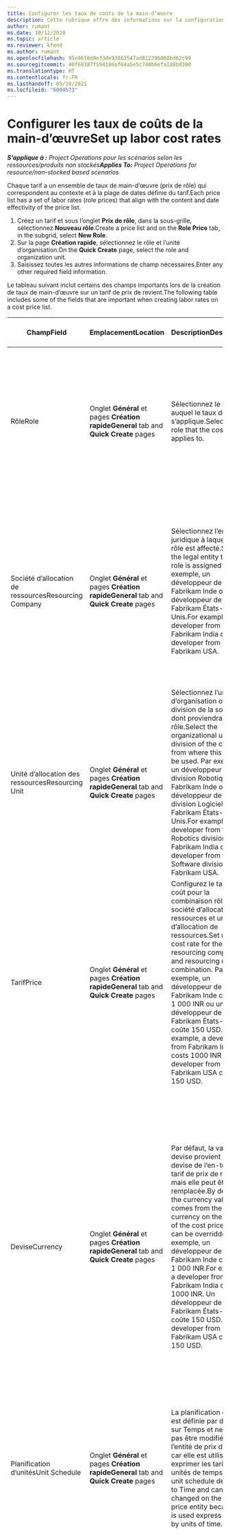 ```yaml
---
title: Configurer les taux de coûts de la main-d’œuvre
description: Cette rubrique offre des informations sur la configuration des taux de coût de la main-d’œuvre dans Project Operations.
author: rumant
ms.date: 10/12/2020
ms.topic: article
ms.reviewer: kfend
ms.author: rumant
ms.openlocfilehash: 95e96f8d8e33de93862547ad812396008bd62c99
ms.sourcegitcommit: 40f68387f594180af64a5e5c748b6efa188bd300
ms.translationtype: HT
ms.contentlocale: fr-FR
ms.lasthandoff: 05/10/2021
ms.locfileid: "6004573"
---
```

# <a name="set-up-labor-cost-rates"></a><span data-ttu-id="a1ed4-103">Configurer les taux de coûts de la main-d’œuvre</span><span class="sxs-lookup"><span data-stu-id="a1ed4-103">Set up labor cost rates</span></span>

<span data-ttu-id="a1ed4-104">_**S’applique à :** Project Operations pour les scénarios selon les ressources/produits non stockés_</span><span class="sxs-lookup"><span data-stu-id="a1ed4-104">_**Applies To:** Project Operations for resource/non-stocked based scenarios_</span></span>


<span data-ttu-id="a1ed4-105">Chaque tarif a un ensemble de taux de main-d’œuvre (prix de rôle) qui correspondent au contexte et à la plage de dates définie du tarif.</span><span class="sxs-lookup"><span data-stu-id="a1ed4-105">Each price list has a set of labor rates (role prices) that align with the content and date effectivity of the price list.</span></span>

1. <span data-ttu-id="a1ed4-106">Créez un tarif et sous l’onglet **Prix de rôle**, dans la sous-grille, sélectionnez **Nouveau rôle**.</span><span class="sxs-lookup"><span data-stu-id="a1ed4-106">Create a price list and on the **Role Price** tab, in the subgrid, select **New Role**.</span></span>
2. <span data-ttu-id="a1ed4-107">Sur la page **Création rapide**, sélectionnez le rôle et l’unité d’organisation.</span><span class="sxs-lookup"><span data-stu-id="a1ed4-107">On the **Quick Create** page, select the role and organization unit.</span></span>
3. <span data-ttu-id="a1ed4-108">Saisissez toutes les autres informations de champ nécessaires.</span><span class="sxs-lookup"><span data-stu-id="a1ed4-108">Enter any other required field information.</span></span>

<span data-ttu-id="a1ed4-109">Le tableau suivant inclut certains des champs importants lors de la création de taux de main-d’œuvre sur un tarif de prix de revient.</span><span class="sxs-lookup"><span data-stu-id="a1ed4-109">The following table includes some of the fields that are important when creating labor rates on a cost price list.</span></span>

| <span data-ttu-id="a1ed4-110">Champ</span><span class="sxs-lookup"><span data-stu-id="a1ed4-110">Field</span></span> | <span data-ttu-id="a1ed4-111">Emplacement</span><span class="sxs-lookup"><span data-stu-id="a1ed4-111">Location</span></span> | <span data-ttu-id="a1ed4-112">Description</span><span class="sxs-lookup"><span data-stu-id="a1ed4-112">Description</span></span> | <span data-ttu-id="a1ed4-113">Impact en aval</span><span class="sxs-lookup"><span data-stu-id="a1ed4-113">Downstream impact</span></span> |
| --- | --- | --- | --- |
| <span data-ttu-id="a1ed4-114">Rôle</span><span class="sxs-lookup"><span data-stu-id="a1ed4-114">Role</span></span> | <span data-ttu-id="a1ed4-115">Onglet **Général** et pages **Création rapide**</span><span class="sxs-lookup"><span data-stu-id="a1ed4-115">**General** tab and **Quick Create** pages</span></span> | <span data-ttu-id="a1ed4-116">Sélectionnez le rôle auquel le taux de coût s’applique.</span><span class="sxs-lookup"><span data-stu-id="a1ed4-116">Select the role that the cost rate applies to.</span></span> | <span data-ttu-id="a1ed4-117">Le rôle sur l’estimation ou les chiffres réels entrants sera mis en correspondance avec cette ligne pour établir le coût par défaut du rôle.</span><span class="sxs-lookup"><span data-stu-id="a1ed4-117">The role on the incoming estimate or actual will be matched against this line to default the cost of the role.</span></span> |
| <span data-ttu-id="a1ed4-118">Société d’allocation de ressources</span><span class="sxs-lookup"><span data-stu-id="a1ed4-118">Resourcing Company</span></span> | <span data-ttu-id="a1ed4-119">Onglet **Général** et pages **Création rapide**</span><span class="sxs-lookup"><span data-stu-id="a1ed4-119">**General** tab and **Quick Create** pages</span></span> | <span data-ttu-id="a1ed4-120">Sélectionnez l’entité juridique à laquelle le rôle est affecté.</span><span class="sxs-lookup"><span data-stu-id="a1ed4-120">Select the legal entity that the role is assigned to.</span></span> <span data-ttu-id="a1ed4-121">Par exemple, un développeur de Fabrikam Inde ou un développeur de Fabrikam États-Unis.</span><span class="sxs-lookup"><span data-stu-id="a1ed4-121">For example, a developer from Fabrikam India or a developer from Fabrikam USA.</span></span> | <span data-ttu-id="a1ed4-122">La société d’allocation de ressources sur l’estimation ou les chiffres réels entrants sera mise en correspondance avec cette ligne pour établir le taux de coût par défaut du rôle.</span><span class="sxs-lookup"><span data-stu-id="a1ed4-122">The resourcing company on the incoming estimate or actual will be matched against this line to default the cost rate of the role.</span></span> |
| <span data-ttu-id="a1ed4-123">Unité d’allocation des ressources</span><span class="sxs-lookup"><span data-stu-id="a1ed4-123">Resourcing Unit</span></span> | <span data-ttu-id="a1ed4-124">Onglet **Général** et pages **Création rapide**</span><span class="sxs-lookup"><span data-stu-id="a1ed4-124">**General** tab and **Quick Create** pages</span></span> | <span data-ttu-id="a1ed4-125">Sélectionnez l’unité d’organisation ou la division de la société dont proviendra le rôle.</span><span class="sxs-lookup"><span data-stu-id="a1ed4-125">Select the organizational unit or division of the company from where this role will be used.</span></span> <span data-ttu-id="a1ed4-126">Par exemple, un développeur de la division Robotique de Fabrikam Inde ou un développeur de la division Logiciel de Fabrikam États-Unis.</span><span class="sxs-lookup"><span data-stu-id="a1ed4-126">For example, a developer from the Robotics division of Fabrikam India or a developer from the Software division of Fabrikam USA.</span></span> | <span data-ttu-id="a1ed4-127">L’unité d’allocation de ressources sur l’estimation ou les chiffres réels entrants sera mise en correspondance avec cette ligne pour établir le taux de coût par défaut du rôle.</span><span class="sxs-lookup"><span data-stu-id="a1ed4-127">The resourcing unit on the incoming estimate or actual will be matched against this line to default the cost of the role.</span></span> |
| <span data-ttu-id="a1ed4-128">Tarif</span><span class="sxs-lookup"><span data-stu-id="a1ed4-128">Price</span></span> | <span data-ttu-id="a1ed4-129">Onglet **Général** et pages **Création rapide**</span><span class="sxs-lookup"><span data-stu-id="a1ed4-129">**General** tab and **Quick Create** pages</span></span> | <span data-ttu-id="a1ed4-130">Configurez le taux de coût pour la combinaison rôle, société d’allocation de ressources et unité d’allocation de ressources.</span><span class="sxs-lookup"><span data-stu-id="a1ed4-130">Set up the cost rate for the role, resourcing company, and resourcing unit combination.</span></span> <span data-ttu-id="a1ed4-131">Par exemple, un développeur de Fabrikam Inde coûte 1 000 INR ou un développeur de Fabrikam États-Unis coûte 150 USD.</span><span class="sxs-lookup"><span data-stu-id="a1ed4-131">For example, a developer from Fabrikam India costs 1000 INR or a developer from Fabrikam USA costs 150 USD.</span></span> | <span data-ttu-id="a1ed4-132">Le prix est le taux de coût établi par défaut sur le coût unitaire de la ligne d’estimations ou de chiffres réels entrants pour la classe de transaction **Temps**.</span><span class="sxs-lookup"><span data-stu-id="a1ed4-132">The price is the cost rate that defaults on the per unit cost of the incoming estimate or actual line for the **Time** transaction class.</span></span> |
| <span data-ttu-id="a1ed4-133">Devise</span><span class="sxs-lookup"><span data-stu-id="a1ed4-133">Currency</span></span> | <span data-ttu-id="a1ed4-134">Onglet **Général** et pages **Création rapide**</span><span class="sxs-lookup"><span data-stu-id="a1ed4-134">**General** tab and **Quick Create** pages</span></span> | <span data-ttu-id="a1ed4-135">Par défaut, la valeur de devise provient de la devise de l’en-tête du tarif de prix de revient, mais elle peut être remplacée.</span><span class="sxs-lookup"><span data-stu-id="a1ed4-135">By default, the currency value comes from the currency on the header of the cost price list but can be overridden.</span></span> <span data-ttu-id="a1ed4-136">Par exemple, un développeur de Fabrikam Inde coûte 1 000 INR.</span><span class="sxs-lookup"><span data-stu-id="a1ed4-136">For example, a developer from Fabrikam India costs 1000 INR.</span></span> <span data-ttu-id="a1ed4-137">Un développeur de Fabrikam États-Unis coûte 150 USD.</span><span class="sxs-lookup"><span data-stu-id="a1ed4-137">A developer from Fabrikam USA costs 150 USD.</span></span> | <span data-ttu-id="a1ed4-138">Cette devise est définie par défaut sur le coût unitaire de la ligne de coût des chiffres réels entrants pour la classe de transaction **Temps**.</span><span class="sxs-lookup"><span data-stu-id="a1ed4-138">This currency defaults on the per unit cost of the incoming actual cost line for the **Time** transaction class.</span></span> <span data-ttu-id="a1ed4-139">Sur une estimation de projet, la valeur de la devise est convertie dans la devise du projet et affichée dans la vue chronologique de l’estimation.</span><span class="sxs-lookup"><span data-stu-id="a1ed4-139">On a project estimate, the currency value is converted to the project currency and shown on the Time-phased view of the estimate.</span></span> |
| <span data-ttu-id="a1ed4-140">Planification d’unités</span><span class="sxs-lookup"><span data-stu-id="a1ed4-140">Unit Schedule</span></span> | <span data-ttu-id="a1ed4-141">Onglet **Général** et pages **Création rapide**</span><span class="sxs-lookup"><span data-stu-id="a1ed4-141">**General** tab and **Quick Create** pages</span></span> | <span data-ttu-id="a1ed4-142">La planification d’unité est définie par défaut sur Temps et ne peut pas être modifiée sur l’entité de prix de rôle car elle est utilisée pour exprimer les tarifs par unités de temps.</span><span class="sxs-lookup"><span data-stu-id="a1ed4-142">The unit schedule defaults to Time and can't be changed on the Role price entity because it is used express rates by units of time.</span></span> | <span data-ttu-id="a1ed4-143">Il n’y a aucun impact en aval.</span><span class="sxs-lookup"><span data-stu-id="a1ed4-143">There is no downstream impact.</span></span> |
| <span data-ttu-id="a1ed4-144">Unité</span><span class="sxs-lookup"><span data-stu-id="a1ed4-144">Unit</span></span> | <span data-ttu-id="a1ed4-145">Onglet **Général** et pages **Création rapide**</span><span class="sxs-lookup"><span data-stu-id="a1ed4-145">**General** tab and **Quick Create** pages</span></span> | <span data-ttu-id="a1ed4-146">Par défaut, la valeur provient du champ **Unité de temps** de l’en-tête du tarif de prix de revient.</span><span class="sxs-lookup"><span data-stu-id="a1ed4-146">By default, the value comes from the **Time Unit** field on the header of the cost price list.</span></span> <span data-ttu-id="a1ed4-147">La valeur peut être remplacée.</span><span class="sxs-lookup"><span data-stu-id="a1ed4-147">The value can be overridden.</span></span> <span data-ttu-id="a1ed4-148">Par exemple, un développeur de Fabrikam Inde coûte 1 000 INR par **Jour en Inde**.</span><span class="sxs-lookup"><span data-stu-id="a1ed4-148">For example, a developer from Fabrikam India costs 1000 INR per **India Day**.</span></span> <span data-ttu-id="a1ed4-149">Un développeur de Fabrikam États-Unis coûte 150 USD par **Jour aux États-Unis**.</span><span class="sxs-lookup"><span data-stu-id="a1ed4-149">A developer from Fabrikam USA costs 150 USD per **US Day**.</span></span> | <span data-ttu-id="a1ed4-150">Le système utilise le système d’unités et de conversion en unités de base pour calculer un prix unitaire destiné à calculer le prix unitaire par défaut sur une ligne d’estimation ou de chiffres réels entrants.</span><span class="sxs-lookup"><span data-stu-id="a1ed4-150">The system uses the system of units and conversion in base units to compute a per unit cost to calculate the default price per unit on an incoming estimate or actual line.</span></span> <span data-ttu-id="a1ed4-151">Par exemple, une estimation utilise l’équivalent de 10 **Jours en Inde** pour un développeur venant d’Inde, et l’unité **Jour en Inde** est définie à 10 heures.</span><span class="sxs-lookup"><span data-stu-id="a1ed4-151">For example, an estimate is for 10 **India Days** worth of work for a developer from India, and the unit, **India Day** is defined as 10 hours.</span></span> <span data-ttu-id="a1ed4-152">Lors de la valorisation de cette ligne d’estimation, l’application calcule le coût unitaire sur l’estimation comme suit : 1 000 INR / 10 heures = 100 INR par heure qui est converti en USD et affiché comme coût unitaire sur la page **Estimations de projets**.</span><span class="sxs-lookup"><span data-stu-id="a1ed4-152">When costing that estimate line, the application calculates the unit cost on the estimate as: 1000 INR/ 10 hours = 100 INR per hour which is converted into USD and shown as the unit cost on the **Project Estimates** page.</span></span> |

## <a name="transfer-pricing-and-costs-for-resources-outside-of-your-division-or-legal-entity"></a><span data-ttu-id="a1ed4-153">Transférer la tarification et les coûts des ressources en dehors de votre division ou entité juridique</span><span class="sxs-lookup"><span data-stu-id="a1ed4-153">Transfer pricing and costs for resources outside of your division or legal entity</span></span>

<span data-ttu-id="a1ed4-154">Dans les sociétés basées sur des projets, il est courant d’utiliser des employés de différentes entités juridiques ou divisions sur les projets.</span><span class="sxs-lookup"><span data-stu-id="a1ed4-154">In project-based companies, it's common to use employees from different legal entities or divisions on projects.</span></span> <span data-ttu-id="a1ed4-155">Un projet peut être exécuté par une entité juridique, alors que les employés ou consultants qui travaillent sur le projet peuvent provenir de la même entité juridique et/ou d’une autre entité juridique.</span><span class="sxs-lookup"><span data-stu-id="a1ed4-155">A project can be executed by one legal entity, but the employees or consultants that work on the project could come from the same legal entity or from a different one, or there may be a combination of both.</span></span> <span data-ttu-id="a1ed4-156">Dans Dynamics 365 Project Operations, l’entité juridique propriétaire de la livraison du projet est la **Société propriétaire** et la division propriétaire de la livraison est l’**Unité contractuelle**.</span><span class="sxs-lookup"><span data-stu-id="a1ed4-156">In Dynamics 365 Project Operations, the legal entity that owns the delivery of the project is the **Owning Company** and the division that owns the delivery is the **Contracting Unit**.</span></span> <span data-ttu-id="a1ed4-157">Les autres entités juridiques qui fournissent des ressources sont les **Sociétés d’allocation de ressources** et les divisions qui fournissent des ressources sont les **Unités d’allocation de ressources**.</span><span class="sxs-lookup"><span data-stu-id="a1ed4-157">Other legal entities that provide resources are the **Resourcing companies** and divisions that provide resources are the **Resourcing Units**.</span></span> <span data-ttu-id="a1ed4-158">Dans la plupart des pays, les sociétés doivent garantir que l’entité juridique d’allocation de ressources ou la division d’allocation de ressources facture à la société propriétaire et à l’unité contractuelle l’utilisation des ressources.</span><span class="sxs-lookup"><span data-stu-id="a1ed4-158">In most countries, companies are required to ensure that the resourcing legal entity or division, charge the owning company and the contracting unit for the use of resources.</span></span>

<span data-ttu-id="a1ed4-159">Par exemple, la société Fabrikam doit s’assurer que Fabrikam Inde - Robotique a négocié une grille de tarifs des coûts avec Fabrikam États-Unis - Robotique ou Fabrikam Royaume-Uni - Robotique.</span><span class="sxs-lookup"><span data-stu-id="a1ed4-159">For example, the Fabrikam corporation must ensure that Fabrikam India-Robotics has a negotiated a cost rate card with Fabrikam US-Robotics or Fabrikam UK-Robotics.</span></span>

<span data-ttu-id="a1ed4-160">Un développeur de Fabrikam Inde - Robotique facture 100 USD lorsqu’il travaille pour Fabrikam États-Unis - Robotique et 150 USD lorsqu’il travaille pour Fabrikam Royaume-Uni - Robotique.</span><span class="sxs-lookup"><span data-stu-id="a1ed4-160">A developer from Fabrikam India-Robotic charges $100 when lent to Fabrikam US-Robotics and $150 when lent to Fabrikam U-Robotics.</span></span>

### <a name="set-up-costs-for-outside-resources"></a><span data-ttu-id="a1ed4-161">Configurer les coûts des ressources externes</span><span class="sxs-lookup"><span data-stu-id="a1ed4-161">Set up costs for outside resources</span></span>

1. <span data-ttu-id="a1ed4-162">Créez un tarif de prix de revient appelé *Tarifs de coût Fabrikam États-Unis - Robotique* et définissez une plage de dates effective.</span><span class="sxs-lookup"><span data-stu-id="a1ed4-162">Create a cost price list called, *Fabrikam US-Robotics cost rates* and set a date effective range.</span></span>
2. <span data-ttu-id="a1ed4-163">Dans le tarif des prix de revient, configurez les tarifs à l’aide des informations du tableau suivant.</span><span class="sxs-lookup"><span data-stu-id="a1ed4-163">In the cost price list, set up rates using information from the following table.</span></span> 

| <span data-ttu-id="a1ed4-164">Rôle</span><span class="sxs-lookup"><span data-stu-id="a1ed4-164">Role</span></span> | <span data-ttu-id="a1ed4-165">Société d’allocation de ressources</span><span class="sxs-lookup"><span data-stu-id="a1ed4-165">Resourcing Company</span></span> | <span data-ttu-id="a1ed4-166">Unité d’allocation des ressources</span><span class="sxs-lookup"><span data-stu-id="a1ed4-166">Resourcing Unit</span></span> | <span data-ttu-id="a1ed4-167">Taux de coût</span><span class="sxs-lookup"><span data-stu-id="a1ed4-167">Cost rate</span></span> |
| --- | --- | --- | --- |
| <span data-ttu-id="a1ed4-168">Developer</span><span class="sxs-lookup"><span data-stu-id="a1ed4-168">Developer</span></span> | <span data-ttu-id="a1ed4-169">Fabrikam Inde</span><span class="sxs-lookup"><span data-stu-id="a1ed4-169">Fabrikam India</span></span> | <span data-ttu-id="a1ed4-170">Fabrikam Inde - Robotique</span><span class="sxs-lookup"><span data-stu-id="a1ed4-170">Fabrikam India-Robotics</span></span> | <span data-ttu-id="a1ed4-171">100 €</span><span class="sxs-lookup"><span data-stu-id="a1ed4-171">$100</span></span> |
| <span data-ttu-id="a1ed4-172">Developer</span><span class="sxs-lookup"><span data-stu-id="a1ed4-172">Developer</span></span> | <span data-ttu-id="a1ed4-173">Fabrikam Philippines</span><span class="sxs-lookup"><span data-stu-id="a1ed4-173">Fabrikam Philippines</span></span> | <span data-ttu-id="a1ed4-174">Fabrikam Philippines - Robotique</span><span class="sxs-lookup"><span data-stu-id="a1ed4-174">Fabrikam Philippines-Robotics</span></span> | <span data-ttu-id="a1ed4-175">90 USD</span><span class="sxs-lookup"><span data-stu-id="a1ed4-175">$90</span></span> |
| <span data-ttu-id="a1ed4-176">Developer</span><span class="sxs-lookup"><span data-stu-id="a1ed4-176">Developer</span></span> | <span data-ttu-id="a1ed4-177">Fabrikam États-Unis</span><span class="sxs-lookup"><span data-stu-id="a1ed4-177">Fabrikam US</span></span> | <span data-ttu-id="a1ed4-178">Fabrikam États-Unis - Robotique</span><span class="sxs-lookup"><span data-stu-id="a1ed4-178">Fabrikam US-Robotics</span></span> | <span data-ttu-id="a1ed4-179">150 USD</span><span class="sxs-lookup"><span data-stu-id="a1ed4-179">$150</span></span> |

3. <span data-ttu-id="a1ed4-180">Attachez ce tarif de prix de revient à l’unité d’organisation Fabrikam États-Unis - Robotique.</span><span class="sxs-lookup"><span data-stu-id="a1ed4-180">Attach this cost price list to the Fabrikam US-Robotics organization unit.</span></span>

### <a name="set-up-transfer-pricing-for-a-resource-in-the-appropriate-currency"></a><span data-ttu-id="a1ed4-181">Configurer la tarification du transfert pour une ressource dans la devise appropriée</span><span class="sxs-lookup"><span data-stu-id="a1ed4-181">Set up transfer pricing for a resource in the appropriate currency</span></span> 

<span data-ttu-id="a1ed4-182">Dans Project Operations, la tarification des ressources peut être configurée dans n’importe quelle devise.</span><span class="sxs-lookup"><span data-stu-id="a1ed4-182">In Project Operations, resource pricing can be set up in any currency.</span></span> <span data-ttu-id="a1ed4-183">La devise par défaut correspond à ce qui figure sur l’en-tête du tarif, mais peut être modifiée.</span><span class="sxs-lookup"><span data-stu-id="a1ed4-183">The currency defaults to what is on the price list header, but can be changed.</span></span>

<span data-ttu-id="a1ed4-184">En utilisant l’exemple de configuration du prix de transfert, les informations peuvent être remplacées par :</span><span class="sxs-lookup"><span data-stu-id="a1ed4-184">Using the example for transfer price set up, the information could be changed to:</span></span>

<span data-ttu-id="a1ed4-185">La société Fabrikam doit s’assurer que Fabrikam Inde - Robotique a négocié un taux de coût avec Fabrikam États-Unis - Robotique ou Fabrikam Royaume-Uni - Robotique.</span><span class="sxs-lookup"><span data-stu-id="a1ed4-185">Fabrikam corporation must ensure that Fabrikam India-Robotics has a negotiated a cost rate with Fabrikam US-Robotics or Fabrikam UK-Robotics.</span></span>

<span data-ttu-id="a1ed4-186">Un développeur de Fabrikam Inde - Robotique coûte 5 000 INR lorsqu’il travaille pour Fabrikam États-Unis - Robotique et 5 500 INR lorsqu’il travaille pour Fabrikam Royaume-Uni - Robotique.</span><span class="sxs-lookup"><span data-stu-id="a1ed4-186">A developer from Fabrikam India-Robotics costs 5000 INR when lent to Fabrikam US-Robotics and 5500 INR when lent to Fabrikam UK-Robotics.</span></span>

<span data-ttu-id="a1ed4-187">Dans le tarif des prix de revient de Fabrikam États-Unis - Robotique, les tarifs peuvent être exprimés de la manière suivante :</span><span class="sxs-lookup"><span data-stu-id="a1ed4-187">In the cost price list for Fabrikam US-Robotics, cost rates can be expressed as:</span></span>

| <span data-ttu-id="a1ed4-188">Rôle</span><span class="sxs-lookup"><span data-stu-id="a1ed4-188">Role</span></span> | <span data-ttu-id="a1ed4-189">Société d’allocation de ressources</span><span class="sxs-lookup"><span data-stu-id="a1ed4-189">Resourcing Company</span></span> | <span data-ttu-id="a1ed4-190">Coût</span><span class="sxs-lookup"><span data-stu-id="a1ed4-190">Cost</span></span> |
| --- | --- | --- |
| <span data-ttu-id="a1ed4-191">Developer</span><span class="sxs-lookup"><span data-stu-id="a1ed4-191">Developer</span></span> | <span data-ttu-id="a1ed4-192">Fabrikam Inde</span><span class="sxs-lookup"><span data-stu-id="a1ed4-192">Fabrikam India</span></span> | <span data-ttu-id="a1ed4-193">5 000 INR</span><span class="sxs-lookup"><span data-stu-id="a1ed4-193">5000 INR</span></span> |
| <span data-ttu-id="a1ed4-194">Developer</span><span class="sxs-lookup"><span data-stu-id="a1ed4-194">Developer</span></span> | <span data-ttu-id="a1ed4-195">Fabrikam États-Unis</span><span class="sxs-lookup"><span data-stu-id="a1ed4-195">Fabrikam US</span></span> | <span data-ttu-id="a1ed4-196">115 USD</span><span class="sxs-lookup"><span data-stu-id="a1ed4-196">115 USD</span></span> |

<span data-ttu-id="a1ed4-197">Dans le tarif des prix de revient de Fabrikam Royaume-Uni - Robotique, les tarifs peuvent être exprimés de la manière suivante :</span><span class="sxs-lookup"><span data-stu-id="a1ed4-197">In the cost price list for Fabrikam UK-Robotics, cost rates can be expressed below:</span></span>

| <span data-ttu-id="a1ed4-198">Rôle</span><span class="sxs-lookup"><span data-stu-id="a1ed4-198">Role</span></span> | <span data-ttu-id="a1ed4-199">Société d’allocation de ressources</span><span class="sxs-lookup"><span data-stu-id="a1ed4-199">Resourcing company</span></span> | <span data-ttu-id="a1ed4-200">Coût</span><span class="sxs-lookup"><span data-stu-id="a1ed4-200">Cost</span></span> |
| --- | --- | --- |
| <span data-ttu-id="a1ed4-201">Developer</span><span class="sxs-lookup"><span data-stu-id="a1ed4-201">Developer</span></span> | <span data-ttu-id="a1ed4-202">Fabrikam Inde</span><span class="sxs-lookup"><span data-stu-id="a1ed4-202">Fabrikam India</span></span> | <span data-ttu-id="a1ed4-203">5 500 INR</span><span class="sxs-lookup"><span data-stu-id="a1ed4-203">5500 INR</span></span> |
| <span data-ttu-id="a1ed4-204">Developer</span><span class="sxs-lookup"><span data-stu-id="a1ed4-204">Developer</span></span> | <span data-ttu-id="a1ed4-205">Fabrikam Royaume-Uni</span><span class="sxs-lookup"><span data-stu-id="a1ed4-205">Fabrikam UK</span></span> | <span data-ttu-id="a1ed4-206">115 GBP</span><span class="sxs-lookup"><span data-stu-id="a1ed4-206">115 GBP</span></span> |

<span data-ttu-id="a1ed4-207">Le tarif des prix de revient peut fournir des taux de main-d’œuvre dans plusieurs devises.</span><span class="sxs-lookup"><span data-stu-id="a1ed4-207">The cost price list can provide labor rates in multiple currencies.</span></span> <span data-ttu-id="a1ed4-208">Lors de la génération d’une estimation des coûts sur le projet, Project Operations convertira ces taux de coûts dans la devise du projet et les affichera à l’utilisateur.</span><span class="sxs-lookup"><span data-stu-id="a1ed4-208">When generating a cost estimate on the project, Project Operations will convert these cost rates into the project currency and display it to the user.</span></span> <span data-ttu-id="a1ed4-209">Lorsqu’une entrée de temps est approuvée et que les chiffres réels du coût sont créés, les chiffres réels du coût sont évalués dans la devise de cette ligne de prix de rôle correspondante dans le tarif des prix de revient.</span><span class="sxs-lookup"><span data-stu-id="a1ed4-209">When a time entry is approved and a cost actual is created, the cost actual is priced in the currency of that matching role price line on the cost price list.</span></span> <span data-ttu-id="a1ed4-210">Les chiffres réels du coût pour le temps sur un même projet peuvent être enregistrés dans plusieurs devises.</span><span class="sxs-lookup"><span data-stu-id="a1ed4-210">Cost actuals for time on a single project can be recorded in multiple currencies.</span></span> <span data-ttu-id="a1ed4-211">Cependant, lors du report ou de la synthèse des chiffres réels des coûts de main-d’œuvre au niveau du projet, Project Operations convertira tous les montants des coûts de main-d’œuvre dans la devise du projet, que l’utilisateur peut afficher.</span><span class="sxs-lookup"><span data-stu-id="a1ed4-211">However, when rolling up or summarizing the actual labor costs at the project level, Project Operations will convert all labor cost amounts into the project currency, which the user can view.</span></span>


[!INCLUDE[footer-include](../includes/footer-banner.md)]